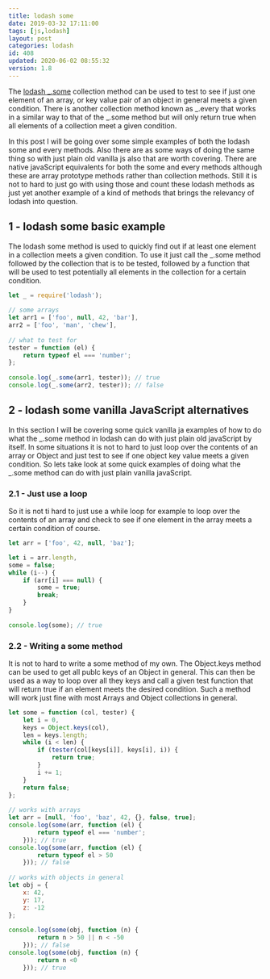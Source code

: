 ```yaml
---
title: lodash some
date: 2019-03-32 17:11:00
tags: [js,lodash]
layout: post
categories: lodash
id: 408
updated: 2020-06-02 08:55:32
version: 1.8
---
```


The [lodash \_.some](https://lodash.com/docs/4.17.11#some) collection method can be used to test to see if just one element of an array, or key value pair of an object in general meets a given condition. There is another collection method known as \_.every that works in a similar way to that of the \_.some method but will only return true when all elements of a collection meet a given condition. 

In this post I will be going over some simple examples of both the lodash some and every methods. Also there are as some ways of doing the same thing so with just plain old vanilla js also that are worth covering. There are native javaScript equivalents for both the some and every methods although these are array prototype methods rather than collection methods. Still it is not to hard to just go with using those and count these lodash methods as just yet another example of a kind of methods that brings the relevancy of lodash into question.

<!-- more -->

## 1 - lodash some basic example

The lodash some method is used to quickly find out if at least one element in a collection meets a given condition. To use it just call the \_.some method followed by the collection that is to be tested, followed by a function that will be used to test potentially all elements in the collection for a certain condition.

```js
let _ = require('lodash');
 
// some arrays
let arr1 = ['foo', null, 42, 'bar'],
arr2 = ['foo', 'man', 'chew'],
 
// what to test for
tester = function (el) {
    return typeof el === 'number';
};
 
console.log(_.some(arr1, tester)); // true
console.log(_.some(arr2, tester)); // false
```

## 2 - lodash some vanilla JavaScript alternatives

In this section I will be covering some quick vanilla ja examples of how to do what the \_.some method in lodash can do with just plain old javaScript by itself. In some situations it is not to hard to just loop over the contents of an array or Object and just test to see if one object key value meets a given condition. So lets take  look at some quick examples of doing what the \_.some method can do with just plain vanilla javaScript.

### 2.1 - Just use a loop

So it is not ti hard to just use a while loop for example to loop over the contents of an array and check to see if one element in the array meets a certain condition of course.

```js
let arr = ['foo', 42, null, 'baz'];

let i = arr.length,
some = false;
while (i--) {
    if (arr[i] === null) {
        some = true;
        break;
    }
}
 
console.log(some); // true
```


### 2.2 - Writing a some method

It is not to hard to write a some method of my own. The Object.keys method can be used to get all publc keys of an Object in general. This can then be used as a way to loop over all they keys and call a given test function that will return true if an element meets the desired condition. Such a method will work just fine with most Arrays and Object collections in general.

```js
let some = function (col, tester) {
    let i = 0,
    keys = Object.keys(col),
    len = keys.length;
    while (i < len) {
        if (tester(col[keys[i]], keys[i], i)) {
            return true;
        }
        i += 1;
    }
    return false;
};
 
// works with arrays
let arr = [null, 'foo', 'baz', 42, {}, false, true];
console.log(some(arr, function (el) {
        return typeof el === 'number';
    })); // true
console.log(some(arr, function (el) {
        return typeof el > 50
    })); // false
 
// works with objects in general
let obj = {
    x: 42,
    y: 17,
    z: -12
};
 
console.log(some(obj, function (n) {
        return n > 50 || n < -50
    })); // false
console.log(some(obj, function (n) {
        return n <0
    })); // true
```